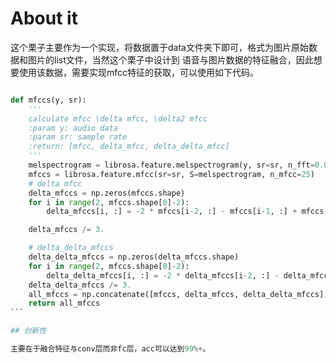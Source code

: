 # About it

这个栗子主要作为一个实现，将数据置于data文件夹下即可，格式为图片原始数据和图片的list文件，当然这个栗子中设计到
语音与图片数据的特征融合，因此想要使用该数据，需要实现mfcc特征的获取，可以使用如下代码。　　

```python

def mfccs(y, sr):
    '''
    calculate mfcc \delta mfcc, \delta2 mfcc
    :param y: audio data
    :param sr: sample rate
    :return: [mfcc, delta_mfcc, delta_delta_mfcc]
    '''
    melspectrogram = librosa.feature.melspectrogram(y, sr=sr, n_fft=0.02*sr, hop_length=0.01*sr)
    mfccs = librosa.feature.mfcc(sr=sr, S=melspectrogram, n_mfcc=25)
    # delta mfcc
    delta_mfccs = np.zeros(mfccs.shape)
    for i in range(2, mfccs.shape[0]-2):
        delta_mfccs[i, :] = -2 * mfccs[i-2, :] - mfccs[i-1, :] + mfccs[i+1, :] + 2*mfccs[i+2, :]

    delta_mfccs /= 3.

    # delta_delta_mfccs
    delta_delta_mfccs = np.zeros(delta_mfccs.shape)
    for i in range(2, mfccs.shape[0]-2):
        delta_delta_mfccs[i, :] = -2 * delta_mfccs[i-2, :] - delta_mfccs[i-1, :] + delta_mfccs[i+1, :] + 2 * delta_mfccs[i+2, :]
    delta_delta_mfccs /= 3.
    all_mfccs = np.concatenate([mfccs, delta_mfccs, delta_delta_mfccs], axis=0)
    return all_mfccs
```　　

## 创新性　　

主要在于融合特征与conv层而非fc层，acc可以达到99%+。
